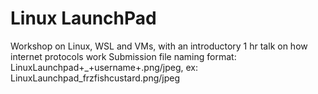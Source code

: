 # Linux LaunchPad
Workshop on Linux, WSL and VMs, with an introductory 1 hr talk on how internet protocols work
Submission file naming format: LinuxLaunchpad+_+username+.png/jpeg, ex: LinuxLaunchpad_frzfishcustard.png/jpeg
